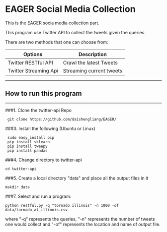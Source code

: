 # EAGER Social Media Collection
This is the EAGER socia media collection part.

This program use Twitter API to collect the tweets given the queries.

There are two methods that one can choose from:

| **Options**                                      | **Description**                      | 
| ------------------------------------------------ | -------------------------------------| 
| Twitter RESTful API                              | Crawl the latest Tweets              |
| Twitter Streaming Api         				   | Streaming current tweets             | 

* * * 
## How to run this program
* * * 
###1. Clone the twitter-api Repo
```
 git clone https://github.com/daishengliang/EAGER/
```

###3. Install the following (Ubuntu or Linux)
```
 sudo easy_install pip
 pip install sklearn
 pip install tweepy
 pip install pandas
```


###4. Change directory to twitter-api
```
cd twitter-api
```

###5. Create a local directory "data" and place all the output files in it
```
makdir data
```

###7. Select and run a program:
```
python restful.py -q "tornado illinois" -n 1000 -of data/tornado_at_illinois.csv
```
where "-q" represents the queries, "-n" represents the number of tweets one would collect and "-of" represents the location and name of output file.

